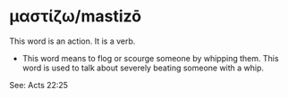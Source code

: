 # μαστίζω/mastizō
This word is an action. It is a verb.

* This word means to flog or scourge someone by whipping them. This word is used to talk about severely beating someone with a whip. 

See: Acts 22:25
